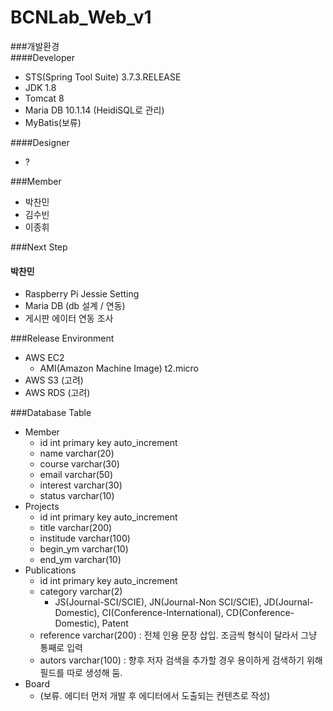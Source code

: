 # BCNLab_Web_v1  

###개발환경  
####Developer
- STS(Spring Tool Suite) 3.7.3.RELEASE
- JDK 1.8
- Tomcat 8
- Maria DB 10.1.14 (HeidiSQL로 관리)
- MyBatis(보류)

####Designer  
- ?

###Member  
- 박찬민
- 김수빈
- 이종휘

###Next Step  
#### 박찬민
- Raspberry Pi Jessie Setting
- Maria DB (db 설계 / 연동)
- 게시판 에이터 연동 조사

###Release Environment
- AWS EC2
  - AMI(Amazon Machine Image) t2.micro
- AWS S3 (고려)
- AWS RDS (고려)

###Database Table
- Member
  - id int primary key auto_increment
  - name      varchar(20)
  - course    varchar(30)
  - email     varchar(50)
  - interest  varchar(30)
  - status    varchar(10)
- Projects
  - id int primary key auto_increment
  - title       varchar(200)
  - institude   varchar(100)
  - begin_ym    varchar(10)
  - end_ym      varchar(10)
- Publications
  - id int primary key auto_increment
  - category  varchar(2)
    - JS(Journal-SCI/SCIE), JN(Journal-Non SCI/SCIE), JD(Journal-Domestic), CI(Conference-International), CD(Conference-Domestic), Patent
  - reference varchar(200) : 전체 인용 문장 삽입. 조금씩 형식이 달라서 그냥 통째로 입력
  - autors    varchar(100) : 향후 저자 검색을 추가할 경우 용이하게 검색하기 위해 필드를 따로 생성해 둠.
- Board
  - (보류. 에디터 먼저 개발 후 에디터에서 도출되는 컨텐츠로 작성)
